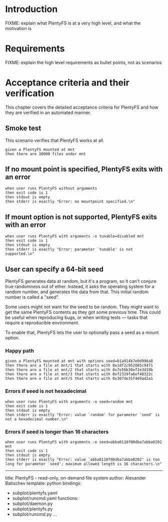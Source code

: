 # Introduction

FIXME: explain what PlentyFS is at a very high level, and what the
motivation is

# Requirements

FIXME: explain the high level requirements as bullet points, not as
scenarios

# Acceptance criteria and their verification

This chapter covers the detailed acceptance criteria for PlentyFS and
how they are verified in an automated manner.

## Smoke test

This scenario verifies that PlentyFS works at all.

~~~scenario
given a PlentyFS mounted at mnt
then there are 10000 files under mnt
~~~


## If no mount point is specified, PlentyFS exits with an error

~~~scenario
when user runs PlentyFS without arguments
then exit code is 1
then stdout is empty
then stderr is exactly "Error: no mountpoint specified.\n"
~~~


## If mount option is not supported, PlentyFS exits with an error

~~~scenario
when user runs PlentyFS with arguments -o tunable=disabled mnt
then exit code is 1
then stdout is empty
then stderr is exactly "Error: parameter `tunable' is not supported.\n"
~~~


## User can specify a 64-bit seed

PlentyFS generates data at random, but it's a program, so it can't conjure true
randomness out of ether. Instead, it asks the operating system for a random
number, and generates the data from that. This initial random number is called
a "seed".

Some users might not want for the seed to be random. They might want to get the
same PlentyFS contents as they got some previous time. This could be useful when
reproducing bugs, or when writing tests — tasks that require a reproducible
environment.

To enable that, PlentyFS lets the user to optionally pass a seed as a mount
option.

### Happy path

~~~scenario
given a PlentyFS mounted at mnt with options seed=b1a914b7e0d996a8
then there are a file at mnt/1 that starts with 0x1df2c952085c9471
then there are a file at mnt/2 that starts with 0x7e56b30ef2e3d19b
then there are a file at mnt/3 that starts with 0xf2319fa6ef40322c
then there are a file at mnt/5 that starts with 0x307de35f4d9ad2a1
~~~

### Errors if seed is not hexadecimal

~~~scenario
when user runs PlentyFS with arguments -o seed=random mnt
then exit code is 1
then stdout is empty
then stderr is exactly "Error: value `random' for parameter `seed' is not a hexadecimal number.\n"
~~~

### Errors if seed is longer than 16 characters

~~~scenario
when user runs PlentyFS with arguments -o seed=abba0110f00dba7abba0202 mnt
then exit code is 1
then stdout is empty
then stderr is exactly "Error: value `abba0110f00dba7abba0202' is too long for parameter `seed'; maximum allowed length is 16 characters.\n"
~~~


---
title: PlentyFS - read-only, on-demand file system
author: Alexander Batischev
template: python
bindings:
- subplot/plentyfs.yaml
- subplot/runcmd.yaml
functions:
- subplot/daemon.py
- subplot/plentyfs.py
- subplot/runcmd.py
...

